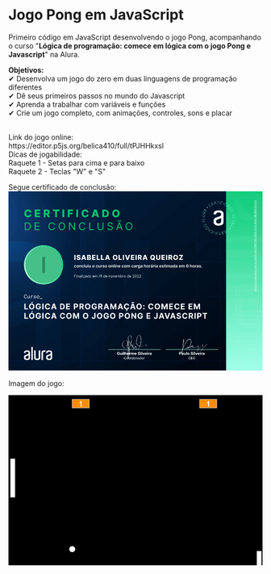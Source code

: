 # Jogo Pong em JavaScript

Primeiro código em JavaScript desenvolvendo o jogo Pong, acompanhando o curso "**Lógica de programação: comece em lógica com o jogo Pong e Javascript**" na Alura.

**Objetivos:** <br>
  ✔ Desenvolva um jogo do zero em duas linguagens de programação diferentes <br>
  ✔ Dê seus primeiros passos no mundo do Javascript <br>
  ✔ Aprenda a trabalhar com variáveis e funções <br>
  ✔ Crie um jogo completo, com animações, controles, sons e placar <br>
  
<br>
Link do jogo online: <br>
https://editor.p5js.org/belica410/full/tPJHHkxsl

<br>
Dicas de jogabilidade: <br>
Raquete 1 - Setas para cima e para baixo <br>
Raquete 2 - Teclas "W" e "S" <br>

Segue certificado de conclusão:
![alt text](https://github.com/IsabellaOQ/jogo_pong_js/blob/master/certificado.png)

Imagem do jogo:

![alt text](https://github.com/IsabellaOQ/jogo_pong_js/blob/master/pongImage.png)
